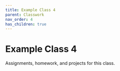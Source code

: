 ```yaml
---
title: Example Class 4
parent: Classwork
nav_order: 4
has_children: true
---
```


# Example Class 4

Assignments, homework, and projects for this class.